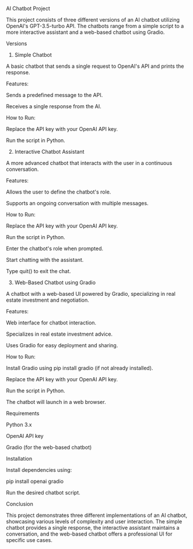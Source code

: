 AI Chatbot Project

This project consists of three different versions of an AI chatbot utilizing OpenAI's GPT-3.5-turbo API. The chatbots range from a simple script to a more interactive assistant and a web-based chatbot using Gradio.

Versions

1. Simple Chatbot

A basic chatbot that sends a single request to OpenAI's API and prints the response.

Features:

Sends a predefined message to the API.

Receives a single response from the AI.

How to Run:

Replace the API key with your OpenAI API key.

Run the script in Python.

2. Interactive Chatbot Assistant

A more advanced chatbot that interacts with the user in a continuous conversation.

Features:

Allows the user to define the chatbot's role.

Supports an ongoing conversation with multiple messages.

How to Run:

Replace the API key with your OpenAI API key.

Run the script in Python.

Enter the chatbot's role when prompted.

Start chatting with the assistant.

Type quit() to exit the chat.

3. Web-Based Chatbot using Gradio

A chatbot with a web-based UI powered by Gradio, specializing in real estate investment and negotiation.

Features:

Web interface for chatbot interaction.

Specializes in real estate investment advice.

Uses Gradio for easy deployment and sharing.

How to Run:

Install Gradio using pip install gradio (if not already installed).

Replace the API key with your OpenAI API key.

Run the script in Python.

The chatbot will launch in a web browser.

Requirements

Python 3.x

OpenAI API key

Gradio (for the web-based chatbot)

Installation

Install dependencies using:

pip install openai gradio

Run the desired chatbot script.

Conclusion

This project demonstrates three different implementations of an AI chatbot, showcasing various levels of complexity and user interaction. The simple chatbot provides a single response, the interactive assistant maintains a conversation, and the web-based chatbot offers a professional UI for specific use cases.

